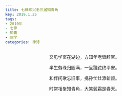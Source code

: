 ```yaml
---
title: 七律即兴老三届知青角
key: 2019.1.25
tags: 
- 2019年 
- 七律
- 知青
- 同学
categories: 律诗
---
```


<p align="center">又见学窗在湖边，方知年老皆辞官。
</p>
<p align="center">半生劳碌归园满，一旦蹉跎终平安。
</p>
<p align="center">和伴闲歌忘旧事，携孙忙灶添新颜。
</p>
<p align="center">时常相聚知青角，大笑鬓霜是春天。
</p>
